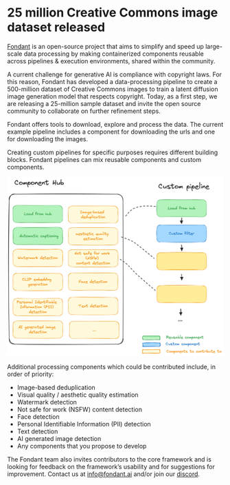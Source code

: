 # 25 million Creative Commons image dataset released

[Fondant](https://fondant.ai) is an open-source project that aims to simplify and speed up
large-scale data processing by making containerized components reusable across pipelines &
execution environments, shared within the community.

A current challenge for generative AI is compliance with copyright laws. For this reason,
Fondant has developed a data-processing pipeline to create a 500-million dataset of Creative
Commons images to train a latent diffusion image generation model that respects copyright. Today,
as a first step, we are releasing a 25-million sample dataset and invite the open source
community to collaborate on further refinement steps.

Fondant offers tools to download, explore and process the data. The current example pipeline
includes a component for downloading the urls and one for downloading the images.

Creating custom pipelines for specific purposes requires different building blocks. Fondant
pipelines can mix reusable components and custom components.

![sample_pipeline](https://github.com/ml6team/fondant/blob/main/docs/art/announcements/sample_pipeline_cc25.png?raw=true)

Additional processing components which could be
contributed include, in order of priority:

* Image-based deduplication
* Visual quality / aesthetic quality estimation
* Watermark detection
* Not safe for work (NSFW) content detection
* Face detection
* Personal Identifiable Information (PII) detection
* Text detection
* AI generated image detection
* Any components that you propose to develop

The Fondant team also invites contributors to the core framework and is looking for feedback on
the framework’s usability and for suggestions for improvement. Contact us at
[info@fondant.ai](mailto:info@fondant.ai) and/or join our [discord](https://discord.gg/HnTdWhydGp).